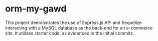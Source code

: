 # orm-my-gawd
This project demonstrates the use of Express.js API and Sequelize interacting with a MySQL database as the back-end for an e-commerce site.  It utilizes starter code, as evidenced in the initial commits.
